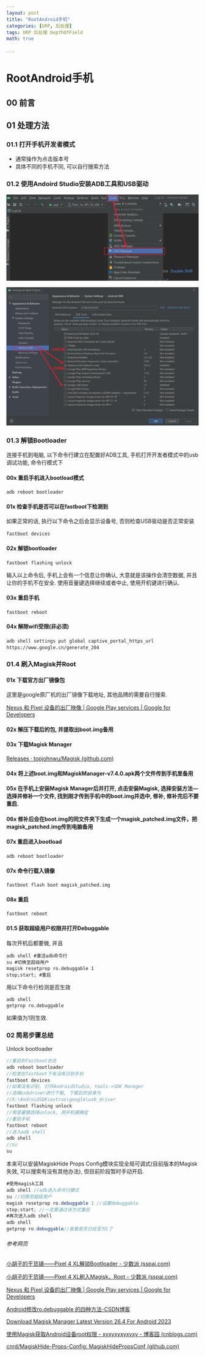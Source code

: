 ```yaml
---
layout: post
title: "RootAndroid手机"
categories: [URP, 后处理]
tags: URP 后处理 DepthOfField
math: true

---
```


# RootAndroid手机

## 00 前言

## 01 处理方法

### 01.1 打开手机开发者模式

- 通常操作为点击版本号
- 具体不同的手机不同, 可以自行搜索方法

### 01.2 使用Andoird Studio安装ADB工具和USB驱动

![image-20231205150355011](/assets/image/image-20231205150355011.png)

![image-20231205150600271](/assets/image/image-20231205150600271.png)

### 01.3 解锁Bootloader

连接手机到电脑, 以下命令行建立在配置好ADB工具, 手机打开开发者模式中的usb调试功能, 命令行模式下

#### 00x 重启手机进入bootload模式

`adb reboot bootloader`

#### 01x 检查手机是否可以在fastboot下检测到

如果正常的话, 执行以下命令之后会显示设备号, 否则检查USB驱动是否正常安装

`fastboot devices`

#### 02x 解锁bootloader

`fastboot flashing unlock`

输入以上命令后, 手机上会有一个信息让你确认, 大意就是该操作会清空数据, 并且让你的手机不在安全. 使用音量键选择继续或者中止, 使用开机键进行确认.

#### 03x 重启手机

`fastboot reboot`

#### 04x 解除wifi受限(非必须)

`adb shell settings put global captive_portal_https_url https://www.google.cn/generate_204`

### 01.4 刷入Magisk并Root

#### 01x 下载官方出厂镜像包

这里是google原厂机的出厂镜像下载地址, 其他品牌的需要自行搜索.

[Nexus 和 Pixel 设备的出厂映像  \| Google Play services  \| Google for Developers](https://developers.google.com/android/images?hl=zh-cn)

#### 02x 解压下载后的包, 并提取出boot.img备用

#### 03x 下载Magisk Manager

[Releases · topjohnwu/Magisk (github.com)](https://github.com/topjohnwu/Magisk/releases)

#### 04x 将上述boot.img和MagiskManager-v7.4.0.apk两个文件传到手机里备用

#### 05x 在手机上安装Magisk Manager后并打开, 点击安装Magisk, **选择安装方法**—**选择并修补一个文件**, 找到刚才传到手机中的boot.img并选中, 修补, 修补完后不要重启.

#### 06x 修补后会在boot.img的同文件夹下生成一个magisk_patched.img文件，把magisk_patched.img传到电脑备用

#### 07x 重启进入bootload

`adb reboot bootloader`

#### 07x 命令行载入镜像

`fastboot flash boot magisk_patched.img`

#### 08x 重启

`fastboot reboot`

#### 01.5 获取超级用户权限并打开Debuggable

每次开机后都要做, 并且

```
adb shell #激活adb命令行
su #切换至超级用户
magisk resetprop ro.debuggable 1
stop;start; #重启
```

用以下命令行检测是否生效

```
adb shell
getprop ro.debuggable
```

如果值为1则生效.

### 02 简易步骤总结

Unlock bootloader

```csharp
//重启到fastboot状态
adb reboot bootloader
//检查在fastboot下有没有识别手机
fastboot devices
//如果没有识别, 打开AndroidStudio, tools->SDK Manager
//选贼usbdriver进行下载, 下载后的目录为
//X:\AndroidSDK\extras\google\usb_driver
fastboot flashing unlock
//用音量键选择unlock, 用开机键确定
//重启手机
fastboot reboot
//进入adb shell
adb shell
//su
su
```

本来可以安装MagiskHide Props Config模块实现全局可调式(目前版本的Magisk失效, 可以搜索有没有其他办法), 但目前阶段暂时手动开启.

```csharp
#使用magisk工具
adb shell //adb进入命令行模式
su //切换至超级用户
magisk resetprop ro.debuggable 1 //设置debuggable
stop;start; //一定要通过该方式重启
#再次进入adb shell
adb shell
getprop ro.debuggable//查看是否已经变为1了
```



###### 参考网页

[小胡子的干货铺——Pixel 4 XL解锁Bootloader - 少数派 (sspai.com)](https://sspai.com/post/57922)

[小胡子的干货铺——Pixel 4 XL刷入Magisk、Root - 少数派 (sspai.com)](https://sspai.com/post/57923#!)

[Nexus 和 Pixel 设备的出厂映像  \| Google Play services  \| Google for Developers](https://developers.google.com/android/images?hl=zh-cn)

[Android修改ro.debuggable 的四种方法-CSDN博客](https://blog.csdn.net/jinmie0193/article/details/111355867)

[Download Magisk Manager Latest Version 26.4 For Android 2023](https://magiskmanager.com/)

[使用Magisk获取Android设备root权限 - xyxyxyxyxyxy - 博客园 (cnblogs.com)](https://www.cnblogs.com/my1127/p/16133653.html)

[cnrd/MagiskHide-Props-Config: MagiskHidePropsConf (github.com)](https://github.com/cnrd/MagiskHide-Props-Config)
